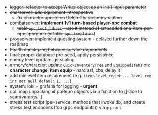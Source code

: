 - ~~logger: refactor to accept Writer object as an Init() input parameter~~
- ~~charserver: add equipment introspective~~
  - ~~fix character update on DeleteCharacter invocation~~
- combatserver: **implement 1v1 turn-based player-npc combat**
  - ~~table `npc_loot_tables` - use it instead of embedded one-item-per-npc approach (in table `npc_templates`)~~
- ~~progserver: implement questing system~~ - delayed further down the roadmap
- ~~health check ping between service dependents~~
- ~~final: proper database pre-seed, apply persistence~~
- enemy level xp/damage scaling
- armory/character: update `QuickInventoryTree` and `EquippedItems` on: **character change**, **item equip** - hard asf, cba, delay it
- add minlevel item requirement (e.g. `items`.`level_req` => `... level_req int not null default 1, ...`)
- system: loki + grafana for logging - **urgent**
- qol: map unpacking of pbRepo objects via a function to []slice to scan(varargs...)
- stress test script (per-service: methods that invoke db, and create stress test endpoints (foo grpc endpoints)) via `grpcurl`
